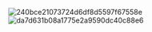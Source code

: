![240bce21073724d6df8d5597f67558e](https://user-images.githubusercontent.com/90609026/138588003-07a43b1c-c3b4-4776-9165-61b850fc46ad.png)
![da7d631b08a1775e2a9590dc40c88e6](https://user-images.githubusercontent.com/90609026/138588014-84e77f95-f671-4193-871d-20b5e2fa12d6.png)
